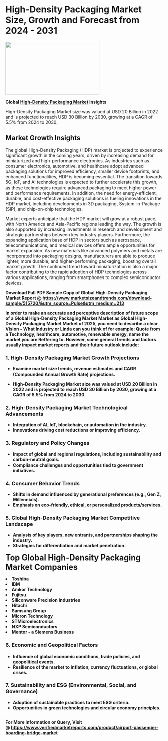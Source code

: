 <H1>High-Density Packaging Market Size, Growth and Forecast from 2024 - 2031</H1><img class="aligncenter size-medium wp-image-584254" src="https://thirdeyenews.in/wp-content/uploads/2024/09/Global-Market-Research-300x168.jpeg" alt="" width="300" height="168" /><p><strong>Global&nbsp;<a href="https://www.marketsizeandtrends.com/download-sample/515720/&amp;utm_source=Pulse&amp;utm_medium=213">High-Density Packaging Market</a> Insights</strong></p><p>High-Density Packaging Market size was valued at USD 20 Billion in 2022 and is projected to reach USD 30 Billion by 2030, growing at a CAGR of 5.5% from 2024 to 2030.</p><p><h2>Market Growth Insights</h2> <p>The global High-Density Packaging (HDP) market is projected to experience significant growth in the coming years, driven by increasing demand for miniaturized and high-performance electronics. As industries such as consumer electronics, automotive, and healthcare adopt advanced packaging solutions for improved efficiency, smaller device footprints, and enhanced functionalities, HDP is becoming essential. The transition towards 5G, IoT, and AI technologies is expected to further accelerate this growth, as these technologies require advanced packaging to meet higher power and performance requirements. In addition, the need for energy-efficient, durable, and cost-effective packaging solutions is fueling innovations in the HDP market, including developments in 3D packaging, System-in-Package (SiP), and chip-on-chip technologies.</p> <p><strong></strong></p> <p>Market experts anticipate that the HDP market will grow at a robust pace, with North America and Asia-Pacific regions leading the way. The growth is also supported by increasing investments in research and development and strategic partnerships between key industry players. Furthermore, the expanding application base of HDP in sectors such as aerospace, telecommunications, and medical devices offers ample opportunities for market expansion. As new materials like advanced polymers and metals are incorporated into packaging designs, manufacturers are able to produce lighter, more durable, and higher-performing packaging, boosting overall market growth. The continued trend toward miniaturization is also a major factor contributing to the rapid adoption of HDP technologies across various applications, ranging from smartphones to complex semiconductor devices.</p> <p><strong></p><p><span class=""><strong>Download Full PDF Sample Copy of Global High-Density Packaging Market Report</strong> @ <a href="https://www.marketsizeandtrends.com/download-sample/515720/&amp;utm_source=Pulse&amp;utm_medium=213" target="_blank">https://www.marketsizeandtrends.com/download-sample/515720/&amp;utm_source=Pulse&amp;utm_medium=213</a></span></p><p>In order to make an accurate and perceptive description of future scope of a Global&nbsp;High-Density Packaging Market Market as Global&nbsp;High-Density Packaging Market Market of 2025, you need to describe a clear Vision &ndash; What Industry or Linda can you think of for example: Quote from a Technology, healthcare, automotive, renewable energy, name the market you are Reffering to. However, some general trends and factors usually impact market reports and their future outlook include:</p><h3>1.&nbsp;<strong>High-Density Packaging Market Growth Projections</strong></h3><ul><li>Examine market size trends, revenue estimates and CAGR (Compounded Annual Growth Rate) projections.</li><li><p>High-Density Packaging Market size was valued at USD 20 Billion in 2022 and is projected to reach USD 30 Billion by 2030, growing at a CAGR of 5.5% from 2024 to 2030.</p></li></ul><h3>2.&nbsp;<strong>High-Density Packaging Market Technological Advancements</strong></h3><ul><li>Integration of AI, IoT, blockchain, or automation in the industry.</li><li>Innovations driving cost reductions or improving efficiency.</li></ul><h3>3.&nbsp;<strong>Regulatory and Policy Changes</strong></h3><ul><li>Impact of global and regional regulations, including sustainability and carbon-neutral goals.</li><li>Compliance challenges and opportunities tied to government initiatives.</li></ul><h3>4.&nbsp;<strong>Consumer Behavior Trends</strong></h3><ul><li>Shifts in demand influenced by generational preferences (e.g., Gen Z, Millennials).</li><li>Emphasis on eco-friendly, ethical, or personalized products/services.</li></ul><h3>5.&nbsp;<strong>Global High-Density Packaging Market Competitive Landscape</strong></h3><ul><li>Analysis of key players, new entrants, and partnerships shaping the industry.</li><li>Strategies for differentiation and market penetration.</li></ul><p data-pm-slice="1 1 []"><span style="color: inherit; font-family: inherit; font-size: 25px;">Top Global High-Density Packaging Market Companies</span></p><div class="" data-test-id=""><p><li>Toshiba</li><li> IBM</li><li> Amkor Technology</li><li> Fujitsu</li><li> Siliconware Precision Industries</li><li> Hitachi</li><li> Samsung Group</li><li> Micron Technology</li><li> STMicroelectronics</li><li> NXP Semiconductors</li><li> Mentor - a Siemens Business</li></p></div><h3>6.&nbsp;<strong>Economic and Geopolitical Factors</strong></h3><ul><li>Influence of global economic conditions, trade policies, and geopolitical events.</li><li>Resilience of the market to inflation, currency fluctuations, or global crises.</li></ul><h3>7.&nbsp;<strong>Sustainability and ESG (Environmental, Social, and Governance)</strong></h3><ul><li>Adoption of sustainable practices to meet ESG criteria.</li><li>Opportunities in green technologies and circular economy principles.</li></ul><h2><strong style="font-size: 14px;">For More Information or Query, Visit @&nbsp;</strong><a style="background-color: #ffffff; font-size: 14px;" href="https://www.marketsizeandtrends.com/report/high-density-packaging-market/" target="_blank">https://www.verifiedmarketreports.com/product/airport-passenger-boarding-bridge-market</a></h2>
